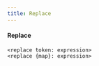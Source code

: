 ```yaml
---
title: Replace
---
```


#### Replace

```gramat
<replace token: expression>
<replace {map}: expression>
```
